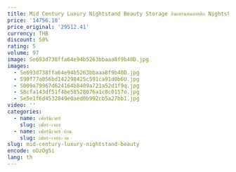 ```yaml
---
title: Mid Century Luxury Nightstand Beauty Storage อินเทรนด์คลาสสิก Nightstand ลิ้นชัก Premium Mesitas De Noche เฟอร์นิเจอร์ห้องนอน
price: '14756.18'
price_original: '29512.41'
currency: THB
discount: 50%
rating: 5
volume: 97
image: Se693d738ffa64e94b5263bbaaa8f9b40D.jpg
images:
  - Se693d738ffa64e94b5263bbaaa8f9b40D.jpg
  - S90f77a056bd142298425c591ca91d0b6U.jpg
  - S009a79967d624164b8409a721a52d1f9q.jpg
  - S8cfa143df51f4be58528076a1c8c0157o.jpg
  - Se5e1f6d4532849e0aed0b992cb5a27bb1.jpg
video: ''
categories:
  - name: เฟอร์นิเจอร์
    slug: เฟอร-เจอร
  - name: เฟอร์นิเจอร์ บ้าน
    slug: เฟอร-เจอร-าน
slug: mid-century-luxury-nightstand-beauty
encode: oDzOg5i
lang: th
---
```

  